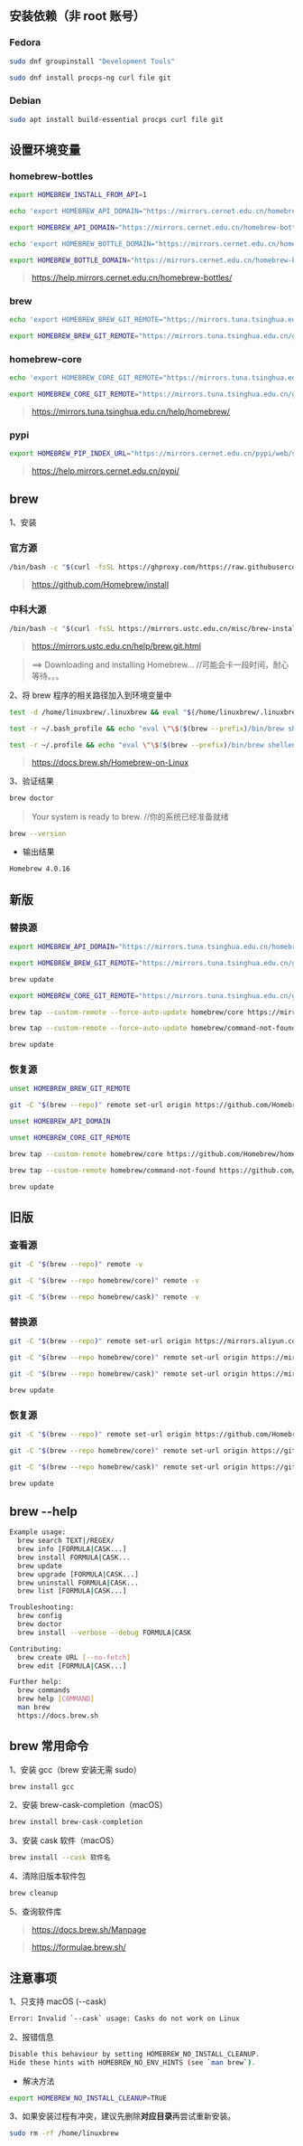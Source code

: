 ## 安装依赖（非 root 账号）

### Fedora

```sh
sudo dnf groupinstall "Development Tools"
```

```sh
sudo dnf install procps-ng curl file git
```

### Debian

```sh
sudo apt install build-essential procps curl file git
```

## 设置环境变量

### homebrew-bottles

```sh
export HOMEBREW_INSTALL_FROM_API=1
```

```sh
echo 'export HOMEBREW_API_DOMAIN="https://mirrors.cernet.edu.cn/homebrew-bottles/api"' >> ~/.bash_profile
```

```sh
export HOMEBREW_API_DOMAIN="https://mirrors.cernet.edu.cn/homebrew-bottles/api"
```

```sh
echo 'export HOMEBREW_BOTTLE_DOMAIN="https://mirrors.cernet.edu.cn/homebrew-bottles"' >> ~/.bash_profile
```

```sh
export HOMEBREW_BOTTLE_DOMAIN="https://mirrors.cernet.edu.cn/homebrew-bottles"
```

> https://help.mirrors.cernet.edu.cn/homebrew-bottles/

### brew

```sh
echo 'export HOMEBREW_BREW_GIT_REMOTE="https://mirrors.tuna.tsinghua.edu.cn/git/homebrew/brew.git"' >> ~/.bash_profile
```

```sh
export HOMEBREW_BREW_GIT_REMOTE="https://mirrors.tuna.tsinghua.edu.cn/git/homebrew/brew.git"
```

### homebrew-core


```sh
echo 'export HOMEBREW_CORE_GIT_REMOTE="https://mirrors.tuna.tsinghua.edu.cn/git/homebrew/homebrew-core.git"' >> ~/.bash_profile
```

```sh
export HOMEBREW_CORE_GIT_REMOTE="https://mirrors.tuna.tsinghua.edu.cn/git/homebrew/homebrew-core.git"
```

> https://mirrors.tuna.tsinghua.edu.cn/help/homebrew/

### pypi

```sh
export HOMEBREW_PIP_INDEX_URL="https://mirrors.cernet.edu.cn/pypi/web/simple"
```

> https://help.mirrors.cernet.edu.cn/pypi/

## brew

1、安装

### 官方源

```sh
/bin/bash -c "$(curl -fsSL https://ghproxy.com/https://raw.githubusercontent.com/Homebrew/install/HEAD/install.sh)"
```

> https://github.com/Homebrew/install

### 中科大源

```sh
/bin/bash -c "$(curl -fsSL https://mirrors.ustc.edu.cn/misc/brew-install.sh)"
```

> https://mirrors.ustc.edu.cn/help/brew.git.html

> ==> Downloading and installing Homebrew... //可能会卡一段时间，耐心等待。。。

2、将 brew 程序的相关路径加入到环境变量中

```sh
test -d /home/linuxbrew/.linuxbrew && eval "$(/home/linuxbrew/.linuxbrew/bin/brew shellenv)"
```

```sh
test -r ~/.bash_profile && echo "eval \"\$($(brew --prefix)/bin/brew shellenv)\"" >> ~/.bash_profile
```

```sh
test -r ~/.profile && echo "eval \"\$($(brew --prefix)/bin/brew shellenv)\"" >> ~/.profile
```

> https://docs.brew.sh/Homebrew-on-Linux

3、验证结果

```sh
brew doctor
```

> Your system is ready to brew. //你的系统已经准备就绪

```sh
brew --version
```

- 输出结果

```sh
Homebrew 4.0.16
```

## 新版

### 替换源

```sh
export HOMEBREW_API_DOMAIN="https://mirrors.tuna.tsinghua.edu.cn/homebrew-bottles/api"
```

```sh
export HOMEBREW_BREW_GIT_REMOTE="https://mirrors.tuna.tsinghua.edu.cn/git/homebrew/brew.git"
```

```sh
brew update
```

```sh
export HOMEBREW_CORE_GIT_REMOTE="https://mirrors.tuna.tsinghua.edu.cn/git/homebrew/homebrew-core.git"
```

```sh
brew tap --custom-remote --force-auto-update homebrew/core https://mirrors.tuna.tsinghua.edu.cn/git/homebrew/homebrew-core.git
```

```sh
brew tap --custom-remote --force-auto-update homebrew/command-not-found https://mirrors.tuna.tsinghua.edu.cn/git/homebrew/homebrew-command-not-found.git
```

```sh
brew update
```

### 恢复源

```sh
unset HOMEBREW_BREW_GIT_REMOTE
```

```sh
git -C "$(brew --repo)" remote set-url origin https://github.com/Homebrew/brew
```

```sh
unset HOMEBREW_API_DOMAIN
```

```sh
unset HOMEBREW_CORE_GIT_REMOTE
```

```sh
brew tap --custom-remote homebrew/core https://github.com/Homebrew/homebrew-core
```

```sh
brew tap --custom-remote homebrew/command-not-found https://github.com/Homebrew/homebrew-command-not-found
```

```sh
brew update
```

## 旧版

### 查看源

```sh
git -C "$(brew --repo)" remote -v
```

```sh
git -C "$(brew --repo homebrew/core)" remote -v
```

```sh
git -C "$(brew --repo homebrew/cask)" remote -v
```

### 替换源

```sh
git -C "$(brew --repo)" remote set-url origin https://mirrors.aliyun.com/homebrew/brew.git
```

```sh
git -C "$(brew --repo homebrew/core)" remote set-url origin https://mirrors.aliyun.com/homebrew/homebrew-core.git
```

```sh
git -C "$(brew --repo homebrew/cask)" remote set-url origin https://mirrors.aliyun.com/homebrew/homebrew-cask.git
```

```sh
brew update
```

### 恢复源

```sh
git -C "$(brew --repo)" remote set-url origin https://github.com/Homebrew/brew.git
```

```sh
git -C "$(brew --repo homebrew/core)" remote set-url origin https://github.com/Homebrew/homebrew-core.git
```

```sh
git -C "$(brew --repo homebrew/cask)" remote set-url origin https://github.com/Homebrew/homebrew-cask.git
```

```sh
brew update
```

## brew --help

```sh
Example usage:
  brew search TEXT|/REGEX/
  brew info [FORMULA|CASK...]
  brew install FORMULA|CASK...
  brew update
  brew upgrade [FORMULA|CASK...]
  brew uninstall FORMULA|CASK...
  brew list [FORMULA|CASK...]

Troubleshooting:
  brew config
  brew doctor
  brew install --verbose --debug FORMULA|CASK

Contributing:
  brew create URL [--no-fetch]
  brew edit [FORMULA|CASK...]

Further help:
  brew commands
  brew help [COMMAND]
  man brew
  https://docs.brew.sh
```

## brew 常用命令

1、安装 gcc（brew 安装无需 sudo）

```sh
brew install gcc
```

2、安装 brew-cask-completion（macOS）

```sh
brew install brew-cask-completion
```

3、安装 cask 软件（macOS）

```sh
brew install --cask 软件名
```

4、清除旧版本软件包

```sh
brew cleanup
```

5、查询软件库

> https://docs.brew.sh/Manpage

> https://formulae.brew.sh/

## 注意事项

1、只支持 macOS (--cask)

```sh
Error: Invalid `--cask` usage: Casks do not work on Linux
```

2、报错信息

```sh
Disable this behaviour by setting HOMEBREW_NO_INSTALL_CLEANUP.
Hide these hints with HOMEBREW_NO_ENV_HINTS (see `man brew`).
```

- 解决方法

```sh
export HOMEBREW_NO_INSTALL_CLEANUP=TRUE
```

3、如果安装过程有冲突，建议先删除**对应目录**再尝试重新安装。

```sh
sudo rm -rf /home/linuxbrew
```
